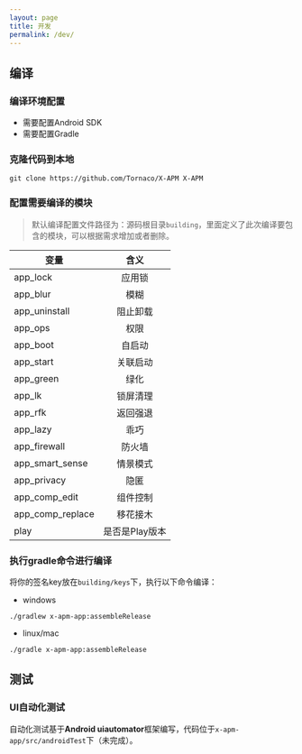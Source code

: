 ```yaml
---
layout: page
title: 开发
permalink: /dev/
---
```


## 编译

### 编译环境配置
* 需要配置Android SDK
* 需要配置Gradle

### 克隆代码到本地
```git clone https://github.com/Tornaco/X-APM X-APM```

### 配置需要编译的模块

> 默认编译配置文件路径为：源码根目录```building```，里面定义了此次编译要包含的模块，可以根据需求增加或者删除。

| 变量        | 含义           |
| ------------- |:-------------:|
| app_lock      | 应用锁 |
| app_blur      | 模糊      |
| app_uninstall | 阻止卸载      |
| app_ops | 权限      |
| app_boot | 自启动      |
| app_start | 关联启动      |
| app_green | 绿化      |
| app_lk | 锁屏清理      |
| app_rfk | 返回强退      |
| app_lazy | 乖巧      |
| app_firewall | 防火墙      |
| app_smart_sense | 情景模式      |
| app_privacy | 隐匿      |
| app_comp_edit | 组件控制      |
| app_comp_replace | 移花接木      |
| play | 是否是Play版本      |

### 执行gradle命令进行编译

将你的签名key放在```building/keys```下，执行以下命令编译：

* windows

```./gradlew x-apm-app:assembleRelease```

* linux/mac

```./gradle x-apm-app:assembleRelease```


## 测试

### UI自动化测试
自动化测试基于**Android uiautomator**框架编写，代码位于```x-apm-app/src/androidTest```下（未完成）。
